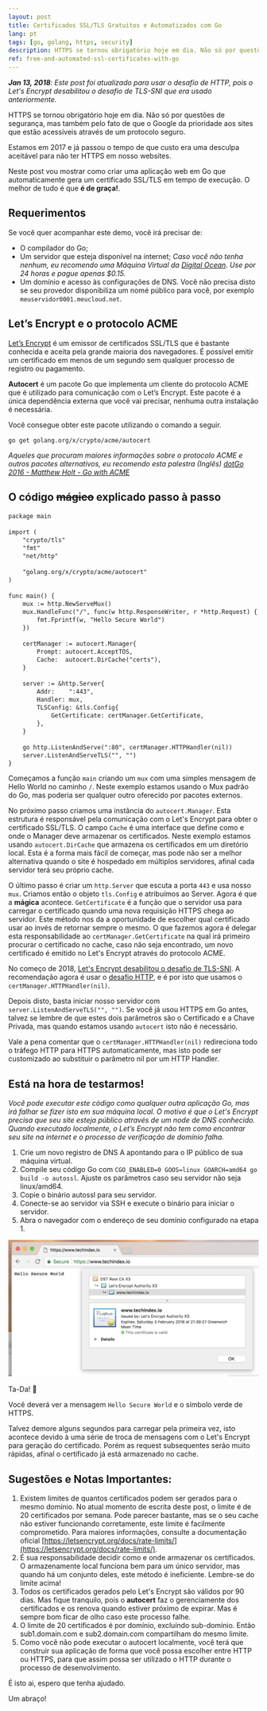 ```yaml
---
layout: post
title: Certificados SSL/TLS Gratuitos e Automatizados com Go
lang: pt
tags: [go, golang, https, security]
description: HTTPS se tornou obrigatório hoje em dia. Não só por questões de segurança, mas também pelo fato de que o Google da prioridade aos sites que estão acessíveis através de um protocolo seguro. Estamos em 2017 e já passou o tempo de que custo era uma desculpa aceitável para não ter HTTPS em nosso websites. Aprenda aqui como gerar certificados SSL/TLS de forma automática e sem gastar um centavo.
ref: free-and-automated-ssl-certificates-with-go
---
```


***Jan 13, 2018**: Este post foi atualizado para usar o desafio de HTTP, pois o Let's Encrypt desabilitou o desafio de TLS-SNI que era usado anteriormente.*

HTTPS se tornou obrigatório hoje em dia. Não só por questões de segurança, mas também pelo fato de que o Google da prioridade aos sites que estão acessíveis através de um protocolo seguro.

Estamos em 2017 e já passou o tempo de que custo era uma desculpa aceitável para não ter HTTPS em nosso websites.

Neste post vou mostrar como criar uma aplicação web em Go que automaticamente gera um certificado SSL/TLS em tempo de execução. O melhor de tudo é que **é de graça!**.

## Requerimentos

Se você quer acompanhar este demo, você irá precisar de:

- O compilador do Go;
- Um servidor que esteja disponível na internet; *Caso você não tenha nenhum, eu recomendo uma Máquina Virtual da [Digital Ocean](https://www.digitalocean.com/). Use por 24 horas e pague apenas $0.15.*
- Um domínio e acesso às configurações de DNS. Você não precisa disto se seu provedor disponibiliza um nomé público para você, por exemplo `meuservidor0001.meucloud.net`.

## Let’s Encrypt e o protocolo ACME

[Let’s Encrypt](https://letsencrypt.org/) é um emissor de certificados SSL/TLS que é bastante conhecida e aceita pela grande maioria dos navegadores. É possível emitir um certificado em menos de um segundo sem qualquer processo de registro ou pagamento.

**Autocert** é um pacote Go que implementa um cliente do protocolo ACME que é utilizado para comunicação com o Let’s Encrypt. Este pacote é a única dependência externa que você vai precisar, nenhuma outra instalação é necessária.

Você consegue obter este pacote utilizando o comando a seguir.

```
go get golang.org/x/crypto/acme/autocert
```

*Aqueles que procuram maiores informações sobre o protocolo ACME e outros pacotes alternativos, eu recomendo esta palestra (Inglês) [dotGo 2016 - Matthew Holt - Go with ACME](https://www.youtube.com/watch?v=KdX51QJWQTA)*

## O código ~~mágico~~ explicado passo à passo

```golang
package main

import (
	"crypto/tls"
	"fmt"
	"net/http"

	"golang.org/x/crypto/acme/autocert"
)

func main() {
	mux := http.NewServeMux()
	mux.HandleFunc("/", func(w http.ResponseWriter, r *http.Request) {
		fmt.Fprintf(w, "Hello Secure World")
	})

	certManager := autocert.Manager{
		Prompt: autocert.AcceptTOS,
		Cache:  autocert.DirCache("certs"),
	}

	server := &http.Server{
		Addr:    ":443",
		Handler: mux,
		TLSConfig: &tls.Config{
			GetCertificate: certManager.GetCertificate,
		},
	}

	go http.ListenAndServe(":80", certManager.HTTPHandler(nil))
	server.ListenAndServeTLS("", "")
}
```

Começamos a função `main` criando um `mux` com uma simples mensagem de Hello World no caminho `/`. Neste exemplo estamos usando o Mux padrão do Go, mas poderia ser qualquer outro oferecido por pacotes externos.

No próximo passo criamos uma instância do `autocert.Manager`. Esta estrutura é responsável pela comunicação com o Let's Encrypt para obter o certificado SSL/TLS. O campo `Cache` é uma interface que define como e onde o Manager deve armazenar os certificados. Neste exemplo estamos usando `autocert.DirCache` que armazena os certificados em um diretório local. Esta é a forma mais fácil de começar, mas pode não ser a melhor alternativa quando o site é hospedado em múltiplos servidores, afinal cada servidor terá seu próprio cache.

O último passo é criar um `http.Server` que escuta a porta `443` e usa nosso `mux`. Criamos então o objeto `tls.Config` e atribuímos ao Server. Agora é que a **mágica** acontece. `GetCertificate` é a função que o servidor usa para carregar o certificado quando uma nova requisição HTTPS chega ao servidor. Este método nos da a oportunidade de escolher qual certificado usar ao invés de retornar sempre o mesmo. O que fazemos agora é delegar esta responsabilidade ao `certManager.GetCertificate` na qual irá primeiro procurar o certificado no cache, caso não seja encontrado, um novo certificado é emitido no Let's Encrypt através do protocolo ACME.

No começo de 2018, [Let's Encrypt desabilitou o desafio de TLS-SNI](https://community.letsencrypt.org/t/2018-01-11-update-regarding-acme-tls-sni-and-shared-hosting-infrastructure/50188). A recomendação agora é usar o [desafio HTTP](https://tools.ietf.org/html/draft-ietf-acme-acme-07#section-8.3), e é por isto que usamos o `certManager.HTTPHandler(nil)`.

Depois disto, basta iniciar nosso servidor com `server.ListenAndServeTLS("", "")`. Se você já usou HTTPS em Go antes, talvez se lembre de que estes dois parâmetros são o Certificado e a Chave Privada, mas quando estamos usando `autocert` isto não é necessário.

Vale a pena comentar que o `certManager.HTTPHandler(nil)` redireciona todo o tráfego HTTP para HTTPS automaticamente, mas isto pode ser customizado ao substituir o parâmetro nil por um HTTP Handler.

## Está na hora de testarmos!

*Você pode executar este código como qualquer outra aplicação Go, mas irá falhar se fizer isto em sua máquina local. O motivo é que o Let's Encrypt precisa que seu site esteja público através de um node de DNS conhecido. Quando executado localmente, o Let’s Encrypt não tem como encontrar seu site na internet e o processo de verificação de domínio falha.*

1. Crie um novo registro de DNS A apontando para o IP público de sua máquina virtual.
2. Compile seu código Go com `CGO_ENABLED=0 GOOS=linux GOARCH=amd64 go build -o autossl`. Ajuste os parâmetros caso seu servidor não seja linux/amd64.
3. Copie o binário autossl para seu servidor.
4. Conecte-se ao servidor via SSH e execute o binário para iniciar o servidor.
5. Abra o navegador com o endereço de seu domínio configurado na etapa 1.

![](/public/images/2017/11/auto-ssl-golang.png)

Ta-Da! 🎉 

Você deverá ver a mensagem `Hello Secure World` e o símbolo verde de HTTPS.

Talvez demore alguns segundos para carregar pela primeira vez, isto acontece devido à uma série de troca de mensagens com o Let's Encrypt para geração do certificado. Porém as request subsequentes serão muito rápidas, afinal o certificado já está armazenado no cache.

## Sugestões e Notas Importantes:

1. Existem limites de quantos certificados podem ser gerados para o mesmo domínio. No atual momento de escrita deste post, o limite é de 20 certificados por semana. Pode parecer bastante, mas se o seu cache não estiver funcionando corretamente, este limite é facilmente comprometido. Para maiores informações, consulte a documentação oficial [https://letsencrypt.org/docs/rate-limits/](https://letsencrypt.org/docs/rate-limits/).
2. É sua responsabilidade decidir como e onde armazenar os certificados. O armazenamente local funciona bem para um único servidor, mas quando há um conjunto deles, este método é ineficiente. Lembre-se do limite acima!
3. Todos os certificados gerados pelo Let's Encrypt são válidos por 90 dias. Mas fique tranquilo, pois o **autocert** faz o gerenciamente dos certificados e os renova quando estiver próximo de expirar. Mas é sempre bom ficar de olho caso este processo falhe.
4. O limite de 20 certificados é por domínio, excluíndo sub-domínio. Então sub1.domain.com e sub2.domain.com compartilham do mesmo limite.
5. Como você não pode executar o autocert localmente, você terá que construir sua aplicação de forma que você possa escolher entre HTTP ou HTTPS, para que assim possa ser utilizado o HTTP durante o processo de desenvolvimento.

É isto ai, espero que tenha ajudado.

Um abraço!